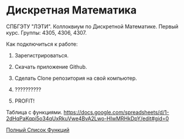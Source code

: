 # Дискретная Математика
СПБГЭТУ "ЛЭТИ". Коллоквиум по Дискретной Математике. Первый курс. Группы: 4305, 4306, 4307. 

Как подключиться к работе:

1. Зарегистрироваться.

2. Скачать приложение Github.

3. Сделать Clone репозитория на свой компьютер.

4. ??????????

5. PROFIT!

Таблица с функциями.
https://docs.google.com/spreadsheets/d/1-2dHqPaKqpi5o34qUxRkuVwe4BvA2Lwo-HIwMRHkDpY/edit#gid=0

[Полный Список Функций](https://docs.google.com/spreadsheets/d/1-2dHqPaKqpi5o34qUxRkuVwe4BvA2Lwo-HIwMRHkDpY/edit#gid=0 "Таблица с Функциями")



